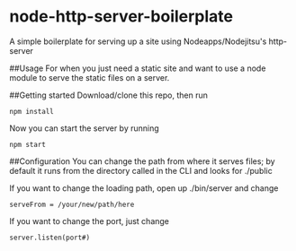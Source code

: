node-http-server-boilerplate
============================

A simple boilerplate for serving up a site using Nodeapps/Nodejitsu's http-server

##Usage
For when you just need a static site and want to use a node module to serve the static files on a server.

##Getting started
Download/clone this repo, then run

	npm install

Now you can start the server by running

	npm start

##Configuration
You can change the path from where it serves files; by default it runs from the directory called in the CLI and looks for ./public  
  
If you want to change the loading path, open up ./bin/server and change

	serveFrom = /your/new/path/here

If you want to change the port, just change

	server.listen(port#)